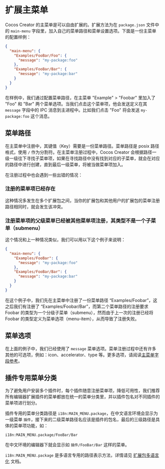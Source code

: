 # 扩展主菜单

Cocos Creator 的主菜单是可以自由扩展的。扩展方法为在 `package.json` 文件中的 `main-menu` 字段里，加入自己的菜单路径和菜单设置选项。下面是一份主菜单的配置样例：

```json
{
  "main-menu": {
    "Examples/FooBar/Foo": {
      "message": "my-package:foo"
    },
    "Examples/FooBar/Bar": {
      "message": "my-package:bar"
    }
  }
}
```

在样例中，我们通过配置菜单路径，在主菜单 "Example" > "Foobar" 里加入了 "Foo" 和 "Bar" 两个菜单选项。当我们点击这个菜单项，他会发送定义在其 `message` 字段中的 IPC 消息到主进程中。比如我们点击 "Foo" 将会发送 `my-package:foo` 这个消息。

## 菜单路径

在主菜单中注册中，其键值（Key）需要是一份菜单路径。菜单路径是 posix 路径格式，使用 `/` 作为分割符。在主菜单注册过程中，Cocos Creator 会根据路径一级一级往下寻找子菜单项，如果在寻找路径中没有找到对应的子菜单，就会在对应的路径中进行创建，直到最后一级菜单，将被当做菜单项加入。

在注册过程中也会遇到一些出错的情况：

### 注册的菜单项已经存在

这种情况多发生在多个扩展包之间，当你的扩展包和其他用户的扩展包的菜单注册路径相同时，就会发生该冲突。

### 注册菜单项的父级菜单已经被其他菜单项注册，其类型不是一个子菜单（submenu）

这个情况和上一种情况类似，我们可以用以下这个例子来说明：

```json
{
  "main-menu": {
    "Examples/FooBar": {
      "message": "my-package:foo"
    },
    "Examples/FooBar/Bar": {
      "message": "my-package:bar"
    }
  }
}
```

在这个例子中，我们先在主菜单中注册了一份菜单路径 “Examples/Foobar”，这之后我们有注册了 “Examples/Foobar/Bar”，而第二个菜单路径的注册要求 Foobar 的类型为一个分级子菜单（submenu），然而由于上一次的注册已经将 Foobar 的类型定义为菜单选项（menu-item），从而导致了注册失败。

## 菜单选项

在上面的例子中，我们已经使用了 `message` 菜单选项。菜单注册过程中还有许多其他的可选项，例如：icon、accelerator、type 等。更多选项，请阅读[主菜单字段参考](reference/main-menu-reference.md)。

## 插件专用菜单分类

为了避免用户安装多个插件时，每个插件随意注册菜单项，降低可用性，我们推荐所有编辑器扩展插件的菜单都放在统一的菜单分类里，并以插件包名对不同插件的菜单项进行划分。

插件专用的菜单分类路径是 `i18n:MAIN_MENU.package`，在中文语言环境会显示为一级菜单 `插件`，接下来的二级菜单路径名应该是插件的包名，最后的三级路径是具体的菜单项功能，如：

`i18n:MAIN_MENU.package/FooBar/Bar`

在中文环境的编辑器下就会显示如 `插件/FooBar/Bar` 这样的菜单。

`i18n:MAIN_MENU.package` 是多语言专用的路径表示方法，详情请见 [扩展包多语言化](i18n.md) 文档。